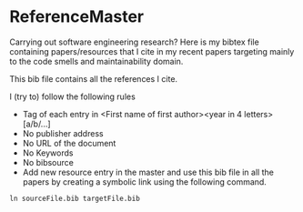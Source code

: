 # ReferenceMaster
Carrying out software engineering research? Here is my bibtex file containing papers/resources that I cite in my recent papers targeting mainly to the code smells and maintainability domain.

This bib file contains all the references I cite.

I (try to) follow the following rules
- Tag of each entry in \<First name of first author\>\<year in 4 letters\>[a/b/...]
- No publisher address
- No URL of the document
- No Keywords
- No bibsource
- Add new resource entry in the master and use this bib file in all the papers by creating a symbolic link using the following command.
```
ln sourceFile.bib targetFile.bib
```
